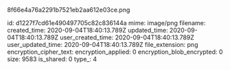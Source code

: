 8f66e4a76a2291b7521eb2aa612e03ce.png

id: d1227f7cd61e490497705c82c836144a
mime: image/png
filename: 
created_time: 2020-09-04T18:40:13.789Z
updated_time: 2020-09-04T18:40:13.789Z
user_created_time: 2020-09-04T18:40:13.789Z
user_updated_time: 2020-09-04T18:40:13.789Z
file_extension: png
encryption_cipher_text: 
encryption_applied: 0
encryption_blob_encrypted: 0
size: 9583
is_shared: 0
type_: 4